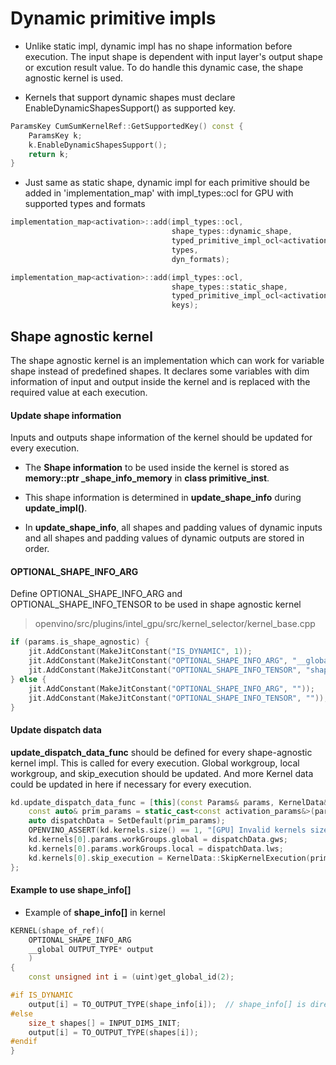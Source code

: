 # Dynamic primitive impls

* Unlike static impl, dynamic impl has no shape information before execution. The input shape is dependent with input layer's output shape or excution result value. To do handle this dynamic case, the shape agnostic kernel is used.

* Kernels that support dynamic shapes must declare EnableDynamicShapesSupport() as supported key.

```cpp
ParamsKey CumSumKernelRef::GetSupportedKey() const {
    ParamsKey k;
    k.EnableDynamicShapesSupport();
    return k;
}
```

* Just same as static shape, dynamic impl for each primitive should be added in 'implementation_map' with impl_types::ocl for GPU with supported types and formats

```cpp
implementation_map<activation>::add(impl_types::ocl,
                                    shape_types::dynamic_shape,
                                    typed_primitive_impl_ocl<activation>::create<activation_impl>,
                                    types,
                                    dyn_formats);

implementation_map<activation>::add(impl_types::ocl,
                                    shape_types::static_shape,
                                    typed_primitive_impl_ocl<activation>::create<activation_impl>,
                                    keys);
```

## Shape agnostic kernel 

The shape agnostic kernel is an implementation which can work for variable shape instead of predefined shapes. It declares some variables with dim information of input and output inside the kernel and is replaced with the required value at each execution.

#### Update shape information
Inputs and outputs shape information of the kernel should be updated for every execution.

* The __Shape information__ to be used inside the kernel is stored as **memory::ptr _shape_info_memory** in __class primitive_inst__.

* This shape information is determined in **update_shape_info** during **update_impl()**.

* In **update_shape_info**, all shapes and padding values of dynamic inputs and all shapes and padding values of dynamic outputs are stored in order.

#### OPTIONAL_SHAPE_INFO_ARG
Define OPTIONAL_SHAPE_INFO_ARG and OPTIONAL_SHAPE_INFO_TENSOR to be used in shape agnostic kernel

> openvino/src/plugins/intel_gpu/src/kernel_selector/kernel_base.cpp
```cpp
if (params.is_shape_agnostic) {
    jit.AddConstant(MakeJitConstant("IS_DYNAMIC", 1));
    jit.AddConstant(MakeJitConstant("OPTIONAL_SHAPE_INFO_ARG", "__global const int* shape_info,"));
    jit.AddConstant(MakeJitConstant("OPTIONAL_SHAPE_INFO_TENSOR", "shape_info,"));
} else {
    jit.AddConstant(MakeJitConstant("OPTIONAL_SHAPE_INFO_ARG", ""));
    jit.AddConstant(MakeJitConstant("OPTIONAL_SHAPE_INFO_TENSOR", ""));
}
```

#### Update dispatch data
**update_dispatch_data_func** should be defined for every shape-agnostic kernel impl. This is called for every execution. Global workgroup, local workgroup, and skip_execution should be updated. And more Kernel data could be updated in here if necessary for every execution.

```cpp
kd.update_dispatch_data_func = [this](const Params& params, KernelData& kd) {
    const auto& prim_params = static_cast<const activation_params&>(params);
    auto dispatchData = SetDefault(prim_params);
    OPENVINO_ASSERT(kd.kernels.size() == 1, "[GPU] Invalid kernels size for update dispatch data func");
    kd.kernels[0].params.workGroups.global = dispatchData.gws;
    kd.kernels[0].params.workGroups.local = dispatchData.lws;
    kd.kernels[0].skip_execution = KernelData::SkipKernelExecution(prim_params);
};
```

#### Example to use shape_info[]

* Example of **shape_info[]** in kernel
```cpp  
KERNEL(shape_of_ref)(
    OPTIONAL_SHAPE_INFO_ARG
    __global OUTPUT_TYPE* output
    )
{
    const unsigned int i = (uint)get_global_id(2);

#if IS_DYNAMIC
    output[i] = TO_OUTPUT_TYPE(shape_info[i]);  // shape_info[] is directly used
#else
    size_t shapes[] = INPUT_DIMS_INIT;
    output[i] = TO_OUTPUT_TYPE(shapes[i]);
#endif
}
```